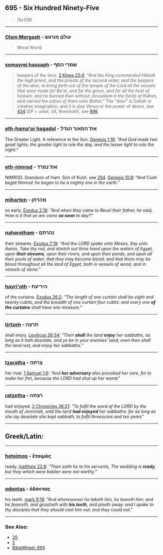 ## 695 - Six Hundred Ninety-Five
> (5x139)

---

### [Olam Morgash](/keys/OVLM.MVRGSh) -  עולם מורגש
> Moral World

---

### [semayrei hassaph](/keys/ShMRI.HSP) - שמרי הסף
> keepers of the door. [2 Kings 23:4](http://biblehub.com/2_kings/23-4.htm): *"And the King commanded Hilkiah the high priest, and the priests of the second order, and the keepers of the door, to bring forth out of the temple of the Lord all the vessels that were made for Ba'al, and for the grove, and for all the host of heaven: and he burned then without Jerusalem in the fields of Kidron, and carried the ashes of them unto Bethel."* The "door" is Daleth or creative imagination, and it is also Venus or the power of desire. see [434](434) [SP = untel, sill, threshold]. see [896](896).

---

### [eth-hama'or hagadol](/keys/ATh-HMAVR.HGDL) - את־המאור הגדל
The Greater Light. A reference to the Sun. [Genesis 1:16](http://biblehub.com/genesis/1-16.htm): *"And God made two great lights; the greater light to rule the day, and the lesser light to rule the night:"*

---

### [eth-nimrod](/keys/ATh-NMRD) - את־נמרד
NIMROD. Grandson of Ham. Son of Kush. see [294](294). [Genesis 10:8](https://biblehub.com/genesis/10-8.htm): *"And Cush begat Nimrod: he began to be a mighty one in the earth."*

---

### [miharten](/keys/MHRThN) - מהרתן
so early. [Exodus 2:18](https://biblehub.com/exodus/2-18.htm): *"And when they came to Reuel their father, he said, How is it that ye are come **so soon** to day?"*

---

### [naharotham](/keys/NHRThM) - נהרתם
their streams. [Exodus 7:19](https://biblehub.com/exodus/7-19.htm): *"And the LORD spake unto Moses, Say unto Aaron, Take thy rod, and stretch out thine hand upon the waters of Egypt, upon **their streams**, upon their rivers, and upon their ponds, and upon all their pools of water, that they may become blood; and that there may be blood throughout all the land of Egypt, both in vessels of wood, and in vessels of stone."*

---

### [hayri'oth](/keys/HIRIOTh) - היריעת
of the curtains. [Exodus 26:2](https://biblehub.com/exodus/26-2.htm): *"The length of one curtain shall be eight and twenty cubits, and the breadth of one curtain four cubits: and every one **of the curtains** shall have one measure."*

---

### [tirtzeh](/keys/ThRTzH) - תרצה
shall enjoy. [Leviticus 26:34](https://biblehub.com/leviticus/26-34.htm): *"Then **shall** the land **enjoy** her sabbaths, as long as it lieth desolate, and ye be in your enemies' land; even then shall the land rest, and enjoy her sabbaths."*

---

### [tzaratha](/keys/TzRThH) - צרתה
her rival. [1 Samuel 1:6](https://biblehub.com/1_samuel/1-6.htm): *"And **her adversary** also provoked her sore, for to make her fret, because the LORD had shut up her womb"*

---

### [ratzetha](/keys/RTzThH) - רצתה
had enjoyed. [2 Chronicles 36:21](https://biblehub.com/2_chronicles/36-21.htm): *"To fulfil the word of the LORD by the mouth of Jeremiah, until the land **had enjoyed** her sabbaths: for as long as she lay desolate she kept sabbath, to fulfil threescore and ten years"*

---

## Greek/Latin:

---

### [hetoimos](/greek?word=etoimos) - ἕτοιμός
ready. [matthew 22:8](https://biblehub.com/matthew/22-8.htm): *"Then saith he to his servants, The wedding is **ready**, but they which were bidden were not worthy."*

---

### [odontas](/greek?word=odontas) - ὀδόντας
his teeth. [mark 9:18](https://biblehub.com/mark/9-18.htm): *"And wheresoever he taketh him, he teareth him: and he foameth, and gnasheth with **his teeth**, and pineth away: and I spake to thy disciples that they should cast him out; and they could not."*

---

### See Also:

- [20](20)
- [2](2)
- [BibleWheel: 695](https://www.biblewheel.com//GR/GR_Database.php?Gem_Number=695)
